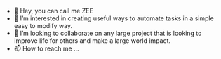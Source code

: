 - 👋 Hey, you can call me ZEE
- 👀 I’m interested in creating useful ways to automate tasks in a simple easy to modify way.
- 💞️ I’m looking to collaborate on any large project that is looking to improve life for others and make a large world impact.
- 📫 How to reach me ...

<!---
jonathanzahler00/jonathanzahler00 is a ✨ special ✨ repository because its `README.md` (this file) appears on your GitHub profile.
You can click the Preview link to take a look at your changes.
--->
